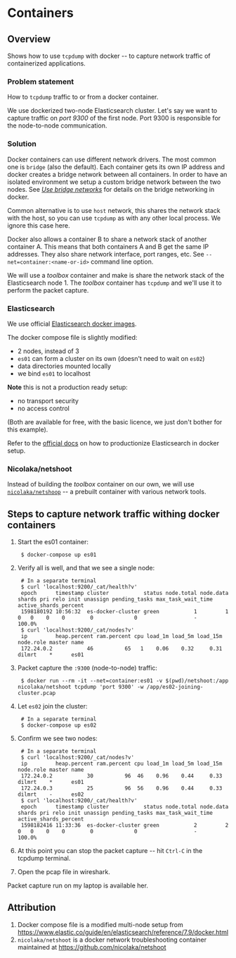# Containers

## Overview

Shows how to use `tcpdump` with docker -- to capture network traffic of containerized applications.

### Problem statement

How to `tcpdump` traffic to or from a docker container.

We use dockerized two-node Elasticsearch cluster. Let's say we want to capture traffic on _port 9300_ of the first node. Port 9300 is responsible for the node-to-node communication. 

### Solution

Docker containers can use different network drivers. The most common one is `bridge` (also the default). Each container gets its own IP address and docker creates a bridge network between all containers. In order to have an isolated environment we setup a custom bridge network between the two nodes. See [_Use bridge networks_](https://docs.docker.com/network/bridge/) for details on the bridge networking in docker.

Common alternative is to use `host` network, this shares the network stack with the host, so you can use `tcpdump` as with any other local process. We ignore this case here.

Docker also allows a container B to share a network stack of another container A. This means that both containers A and B get the same IP addresses. They also share network interface, port ranges, etc. See `--net=container:<name-or-id>` command line option.

We will use a _toolbox_ container and make is share the network stack of the Elasticsearch node 1. The _toolbox_ container has `tcpdump` and we'll use it to perform the packet capture.

### Elasticsearch  

We use official [Elasticsearch docker images](https://www.elastic.co/guide/en/elasticsearch/reference/current/docker.html).

The docker compose file is slightly modified:
- 2 nodes, instead of 3
- `es01` can form a cluster on its own (doesn't need to wait on `es02`)
- data directories mounted locally
- we bind `es01` to localhost

**Note** this is not a production ready setup:
- no transport security
- no access control

(Both are available for free, with the basic licence, we just don't bother for this example).

Refer to the [official docs](https://www.elastic.co/guide/en/elasticsearch/reference/current/docker.html#docker-prod-prerequisites) on how to productionize Elasticsearch in docker setup. 

### Nicolaka/netshoot

Instead of building the _toolbox_ container on our own, we will use [`nicolaka/netshoop`](https://github.com/nicolaka/netshoot) -- a prebuilt container with various network tools.


## Steps to capture network traffic withing docker containers

1. Start the es01 container:

        $ docker-compose up es01

2. Verify all is well, and that we see a single node:

        # In a separate terminal
        $ curl 'localhost:9200/_cat/health?v'
        epoch      timestamp cluster           status node.total node.data shards pri relo init unassign pending_tasks max_task_wait_time active_shards_percent
        1598180192 10:56:32  es-docker-cluster green           1         1      0   0    0    0        0             0                  -                100.0%
        $ curl 'localhost:9200/_cat/nodes?v'
        ip         heap.percent ram.percent cpu load_1m load_5m load_15m node.role master name
        172.24.0.2           46          65   1    0.06    0.32     0.31 dilmrt    *      es01

3. Packet capture the `:9300` (node-to-node) traffic:

        $ docker run --rm -it --net=container:es01 -v $(pwd)/netshoot:/app nicolaka/netshoot tcpdump 'port 9300' -w /app/es02-joining-cluster.pcap

4. Let `es02` join the cluster:

        # In a separate terminal
        $ docker-compose up es02

5. Confirm we see two nodes:
        
        # In a separate terminal
        $ curl 'localhost:9200/_cat/nodes?v'
        ip         heap.percent ram.percent cpu load_1m load_5m load_15m node.role master name
        172.24.0.2           30          96  46    0.96    0.44     0.33 dilmrt    *      es01
        172.24.0.3           25          96  56    0.96    0.44     0.33 dilmrt    -      es02
        $ curl 'localhost:9200/_cat/health?v'
        epoch      timestamp cluster           status node.total node.data shards pri relo init unassign pending_tasks max_task_wait_time active_shards_percent
        1598182416 11:33:36  es-docker-cluster green           2         2      0   0    0    0        0             0                  -                100.0%

6. At this point you can stop the packet capture -- hit `Ctrl-C` in the tcpdump terminal.

7. Open the pcap file in wireshark.

Packet capture run on my laptop is available her.


## Attribution

1. Docker compose file is a modified multi-node setup from https://www.elastic.co/guide/en/elasticsearch/reference/7.9/docker.html
2. `nicolaka/netshoot` is a docker network troubleshooting container maintained at https://github.com/nicolaka/netshoot